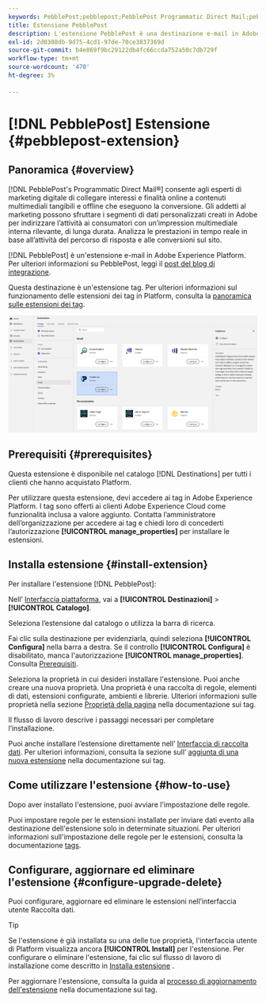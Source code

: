 ```yaml
---
keywords: PebblePost;pebblepost;PebblePost Programmatic Direct Mail;pebblepost programmatico direct mailing
title: Estensione PebblePost
description: L'estensione PebblePost è una destinazione e-mail in Adobe Experience Platform. Per ulteriori informazioni sulla funzionalità di estensione, consulta la pagina dell'estensione in Adobe Exchange.
exl-id: 2d0308db-9d75-4cd1-97de-70ce3837369d
source-git-commit: b4e869f9bc29122db4fc66ccda752a50c7db729f
workflow-type: tm+mt
source-wordcount: '470'
ht-degree: 3%

---
```


# [!DNL PebblePost] Estensione {#pebblepost-extension}

## Panoramica {#overview}

[!DNL PebblePost's Programmatic Direct Mail®] consente agli esperti di marketing digitale di collegare interessi e finalità online a contenuti multimediali tangibili e offline che eseguono la conversione. Gli addetti al marketing possono sfruttare i segmenti di dati personalizzati creati in Adobe per indirizzare l’attività ai consumatori con un’impression multimediale interna rilevante, di lunga durata. Analizza le prestazioni in tempo reale in base all’attività del percorso di risposta e alle conversioni sul sito.

[!DNL PebblePost] è un&#39;estensione e-mail in Adobe Experience Platform. Per ulteriori informazioni su PebblePost, leggi il [post del blog di integrazione](https://blog.adobe.com/en/publish/2017/11/16/pebblepost-builds-integration-launch-adobe.html#gs.7lejiq).

Questa destinazione è un&#39;estensione tag. Per ulteriori informazioni sul funzionamento delle estensioni dei tag in Platform, consulta la [panoramica sulle estensioni dei tag](../launch-extensions/overview.md).

![Estensione PebblePost](../../assets/catalog/email/pebblepost/catalog.png)

## Prerequisiti {#prerequisites}

Questa estensione è disponibile nel catalogo [!DNL Destinations] per tutti i clienti che hanno acquistato Platform.

Per utilizzare questa estensione, devi accedere ai tag in Adobe Experience Platform. I tag sono offerti ai clienti Adobe Experience Cloud come funzionalità inclusa a valore aggiunto. Contatta l’amministratore dell’organizzazione per accedere ai tag e chiedi loro di concederti l’autorizzazione **[!UICONTROL manage_properties]** per installare le estensioni.

## Installa estensione {#install-extension}

Per installare l&#39;estensione [!DNL PebblePost]:

Nell’ [Interfaccia piattaforma](https://platform.adobe.com/), vai a **[!UICONTROL Destinazioni]** > **[!UICONTROL Catalogo]**.

Seleziona l’estensione dal catalogo o utilizza la barra di ricerca.

Fai clic sulla destinazione per evidenziarla, quindi seleziona **[!UICONTROL Configura]** nella barra a destra. Se il controllo **[!UICONTROL Configura]** è disabilitato, manca l&#39;autorizzazione **[!UICONTROL manage_properties]**. Consulta [Prerequisiti](#prerequisites).

Seleziona la proprietà in cui desideri installare l&#39;estensione. Puoi anche creare una nuova proprietà. Una proprietà è una raccolta di regole, elementi di dati, estensioni configurate, ambienti e librerie. Ulteriori informazioni sulle proprietà nella sezione [Proprietà della pagina](../../../tags/ui/administration/companies-and-properties.md#properties-page) nella documentazione sui tag.

Il flusso di lavoro descrive i passaggi necessari per completare l’installazione.

Puoi anche installare l’estensione direttamente nell’ [Interfaccia di raccolta dati](https://experience.adobe.com/#/data-collection/). Per ulteriori informazioni, consulta la sezione sull’ [aggiunta di una nuova estensione](../../../tags/ui/managing-resources/extensions/overview.md#add-a-new-extension) nella documentazione sui tag.

## Come utilizzare l&#39;estensione {#how-to-use}

Dopo aver installato l&#39;estensione, puoi avviare l&#39;impostazione delle regole.

Puoi impostare regole per le estensioni installate per inviare dati evento alla destinazione dell&#39;estensione solo in determinate situazioni. Per ulteriori informazioni sull&#39;impostazione delle regole per le estensioni, consulta la documentazione [tags](../../../tags/ui/managing-resources/rules.md).

## Configurare, aggiornare ed eliminare l&#39;estensione {#configure-upgrade-delete}

Puoi configurare, aggiornare ed eliminare le estensioni nell’interfaccia utente Raccolta dati.

>[!TIP]
>
>Se l&#39;estensione è già installata su una delle tue proprietà, l&#39;interfaccia utente di Platform visualizza ancora **[!UICONTROL Install]** per l&#39;estensione. Per configurare o eliminare l&#39;estensione, fai clic sul flusso di lavoro di installazione come descritto in [Installa estensione](#install-extension) .

Per aggiornare l&#39;estensione, consulta la guida al [processo di aggiornamento dell&#39;estensione](../../../tags/ui/managing-resources/extensions/extension-upgrade.md) nella documentazione sui tag.

